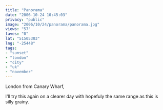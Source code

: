 ```yaml
---
title: "Panorama"
date: "2006-10-24 10:45:03"
privacy: "public"
image: "2006/10/24/panorama/panorama.jpg"
views: "57"
faves: "0"
lat: "51505303"
lng: "-25448"
tags:
- "sunset"
- "london"
- "city"
- "uk"
- "november"
---
```

London from Canary Wharf, 

I'll try this again on a clearer day with hopefuly the same range as this is silly grainy.

